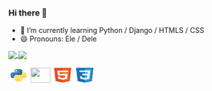 ### Hi there 👋

- 🌱 I’m currently learning Python / Django / HTMLS / CSS
- 😄 Pronouns: Ele / Dele

<a href="https://github.com/LeoRPacheco/github-readme-stats">
  <img height=100 align="center" src="https://github-readme-stats.vercel.app/api?username=LeoRPacheco&show_icons=true&theme=dracula" />
</a>
<a href="https://github.com/LeoRPacheco/convoychat">
  <img height=100 align="center" src="https://github-readme-stats.vercel.app/api/top-langs?username=LeoRPacheco&layout=compact&langs_count=8&card_width=320&theme=dracula" />
</a>

<div style="display: inline_block"><br>
  <img align="center" alt="Rafa-Python" height="30" width="40" src="https://raw.githubusercontent.com/devicons/devicon/master/icons/python/python-original.svg">
  <img align="center" height="30" width="40" src="https://cdn.jsdelivr.net/gh/devicons/devicon/icons/django/django-plain.svg" />
  <img align="center" alt="Rafa-HTML" height="30" width="40" src="https://raw.githubusercontent.com/devicons/devicon/master/icons/html5/html5-original.svg">
  <img align="center" alt="Rafa-CSS" height="30" width="40" src="https://raw.githubusercontent.com/devicons/devicon/master/icons/css3/css3-original.svg">
</div>
  
